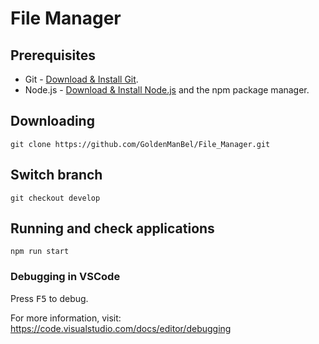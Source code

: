 # File Manager

## Prerequisites

- Git - [Download & Install Git](https://git-scm.com/downloads).
- Node.js - [Download & Install Node.js](https://nodejs.org/en/download/) and the npm package manager.

## Downloading

```
git clone https://github.com/GoldenManBel/File_Manager.git
```

## Switch branch

```
git checkout develop
```

## Running and check applications

```
npm run start
```

### Debugging in VSCode

Press <kbd>F5</kbd> to debug.

For more information, visit: https://code.visualstudio.com/docs/editor/debugging